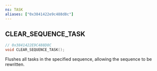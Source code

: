 ```yaml
---
ns: TASK
aliases: ["0x3841422e9c488d8c"]
---
```

## CLEAR_SEQUENCE_TASK

```c
// 0x3841422E9C488D8C
void CLEAR_SEQUENCE_TASK();
```

Flushes all tasks in the specified sequence, allowing the sequence to be rewritten.

